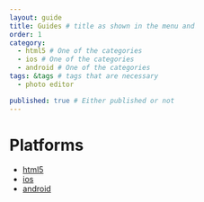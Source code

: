 ```yaml
---
layout: guide
title: Guides # title as shown in the menu and 
order: 1
category: 
  - html5 # One of the categories
  - ios # One of the categories
  - android # One of the categories
tags: &tags # tags that are necessary
  - photo editor 

published: true # Either published or not 
---
```


# Platforms
- [html5](/html5)
- [ios](/ios)
- [android](/android)
